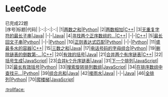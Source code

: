 # LeetCode
已完成22题  
|序号|标题|代码|
|:-:|:-:|:-:|
|1|[两数之和](./docs/1.两数之和.md)|[Python](./codes/1.两数之和.py)|
|2|[两数相加](./docs/2.两数相加.md)|[C++](./codes/2.两数相加.cpp)|
|3|[无重复字符的最长子串](./docs/3.无重复字符的最长子串.md)|[Java](./codes/3.无重复字符的最长子串_1.java)|
|-|-|[Java](./codes/3.无重复字符的最长子串_2.java)|
|4|[寻找两个正序数组的...](./docs/4.寻找两个正序数组的中位数.md)|[C++](./codes/4.寻找两个正序数组的中位数_1.cpp)|
|-|-|[C++](./codes/4.寻找两个正序数组的中位数_2.cpp)|
|5|[最长回文子串](./docs/5.最长回文子串.md)|[Python](./codes/5.最长回文子串_1.py)|
|-|-|[Python](./codes/5.最长回文子串_2.py)|
|10|[正则表达式匹配](./docs/10.正则表达式匹配.md)|[Python](./codes/10.正则表达式匹配_1.py)|
|-|-|[Python](./codes/10.正则表达式匹配_3.py)|
|11|[盛最多水的容器](./docs/11.盛最多水的容器.md)|[C++](./codes/11.盛最多水的容器.cpp)|
|15|[三数之和](./docs/15.三数之和.md)|[Java](./codes/15.三数之和.java)|
|17|[电话号码的字母组合](./docs/17.电话号码的字母组合.md)|[Python](./codes/17.电话号码的字母组合.py)|
|19|[删除链表的倒数第-...](./docs/19.删除链表的倒数第-n-个结点.md)|[C++](./codes/19.删除链表的倒数第-n-个结点.cpp)|
|20|[有效的括号](./docs/20.有效的括号.md)|[Java](./codes/20.有效的括号.java)|
|21|[合并两个有序链表](./docs/21.合并两个有序链表.md)|[C++](./codes/21.合并两个有序链表.cpp)|
|22|[括号生成](./docs/22.括号生成.md)|[JavaScript](./codes/22.括号生成.js)|
|23|[合并k个升序链表](./docs/23.合并k个升序链表.md)|[Java](./codes/23.合并k个升序链表.java)|
|31|[下一个排列](./docs/31.下一个排列.md)|[JavaScript](./codes/31.下一个排列.js)|
|32|[最长有效括号](./docs/32.最长有效括号.md)|[Python](./codes/32.最长有效括号.py)|
|33|[搜索旋转排列数组](./docs/33.搜索旋转排列数组.md)|[JavaScript](./codes/33.搜索旋转排序数组.js)|
|34|[在排序数组中查找元...](./docs/34.在排序数组中查找元素的第一个和最后一个位置.md)|[Python](./codes/34.在排序数组中查找元素的第一个和最后一个位置.py)|
|39|[组合总和](./docs/39.组合总和.md)|[Java](./codes/39.组合总和.java)|
|42|[接雨水](./docs/42.接雨水.md)|[Java](./codes/42.接雨水_1.java)|
|-|-|[Java](./codes/42.接雨水_2.java)|
|46|[全排列](./docs/46.全排列.md)|[Python](./codes/46.全排列.py)|
|70|[爬楼梯](./docs/70.爬楼梯.md)|[JavaScript](./codes/70.爬楼梯.js)|
  
[:trollface:](./REWRITE.md)